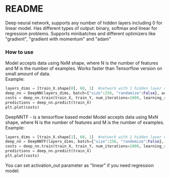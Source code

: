 # README #

Deep neural network, supports any number of hidden layers including 0 for linear model.
Has different types of output: binary, softmax and linear for regression problems.
Supports minibatches and different optimizers like "gradient", "gradient with momentum" and "adam"

### How to use ###
Model accepts data using NxM shape, where N is the number of features and M is the number of examples.
Works faster than Tensorflow version on small amount of data.  
Example:  
 
```python
layers_dims = [train_X.shape[0], 60, 1]  #network with 1 hidden layer containing 60 items. For linear model dims would be [train_X.shape[0], 1]  
deep_nn = DeepNN(layers_dims, batch={"size":256, "randomize":False}, activation_hidden="relu", activation_out="sigmoid", lambd=0.001, optimizer="adam")  
costs = deep_nn.train(train_X, train_Y, num_iterations=1000, learning_rate=0.007, print_cost={"print":True, "period":100})  
predictions = deep_nn.predict(train_X)  
plt.plot(costs)
```  


DeepNNTF - is a tensorflow based model
Model accepts data using MxN shape, where N is the number of features and M is the number of examples. 
Example:

```python
layers_dims = [train_X.shape[1], 60, 1]  #network with 1 hidden layer containing 60 items. For linear model dims would be [train_X.shape[1], 1]  
deep_nn = DeepNNTF(layers_dims, batch={"size":256, "randomize":False}, activation_hidden="relu", activation_out="softmax", lambd=0.001, optimizer="adam")  
costs = deep_nn.train(train_X, train_Y, num_iterations=1000, learning_rate=0.007, print_cost={"print":True, "period":100})  
predictions = deep_nn.predict(train_X)  
plt.plot(costs)
```

You can set activation_out parameter as "linear" if you need regression model.

